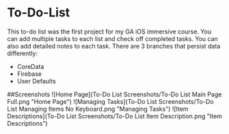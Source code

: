 # To-Do-List
This to-do list was the first project for my GA iOS immersive course. You can add multiple tasks to each list and check off completed tasks. You can also add detailed notes to each task. There are 3 branches that persist data differently:

* CoreData
* Firebase
* User Defaults


##Screenshots
![Home Page](To-Do List Screenshots/To-Do List Main Page Full.png "Home Page") ![Managing Tasks](To-Do List Screenshots/To-Do List Managing Items No Keyboard.png "Managing Tasks") ![Item Descriptions](To-Do List Screenshots/To-Do List Item Description.png "Item Descriptions")